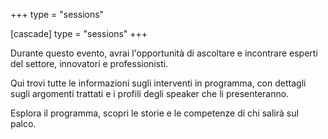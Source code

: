 +++
type = "sessions"

[cascade]
type = "sessions"
+++

Durante questo evento, avrai l'opportunità di ascoltare e incontrare esperti del settore, innovatori e professionisti.

Qui trovi tutte le informazioni sugli interventi in programma, con dettagli sugli argomenti trattati e i profili degli speaker che li presenteranno.

Esplora il programma, scopri le storie e le competenze di chi salirà sul palco.
